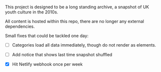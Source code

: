 This project is designed to be a long standing archive, a snapshot of UK youth culture in the 2010s.

All content is hosted within this repo, there are no longer any external dependencies.

Small fixes that could be tackled one day:

- [ ] Categories load all data immediately, though do not render as elements.

- [ ] Add notice that shows last time snapshot shuffled

- [x] Hit Netlify webhook once per week
